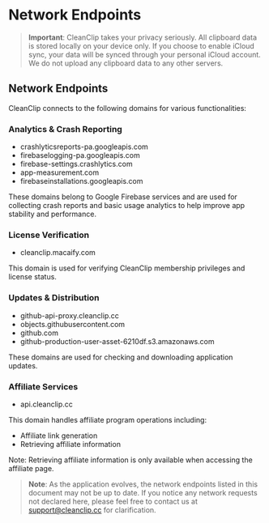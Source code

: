 # Network Endpoints

> **Important**: CleanClip takes your privacy seriously. All clipboard data is stored locally on your device only. If you choose to enable iCloud sync, your data will be synced through your personal iCloud account. We do not upload any clipboard data to any other servers.

## Network Endpoints

CleanClip connects to the following domains for various functionalities:

### Analytics & Crash Reporting
- crashlyticsreports-pa.googleapis.com
- firebaselogging-pa.googleapis.com  
- firebase-settings.crashlytics.com
- app-measurement.com
- firebaseinstallations.googleapis.com

These domains belong to Google Firebase services and are used for collecting crash reports and basic usage analytics to help improve app stability and performance.

### License Verification
- cleanclip.macaify.com

This domain is used for verifying CleanClip membership privileges and license status.

### Updates & Distribution
- github-api-proxy.cleanclip.cc
- objects.githubusercontent.com
- github.com
- github-production-user-asset-6210df.s3.amazonaws.com

These domains are used for checking and downloading application updates.

### Affiliate Services
- api.cleanclip.cc

This domain handles affiliate program operations including:
- Affiliate link generation
- Retrieving affiliate information 

Note: Retrieving affiliate information is only available when accessing the affiliate page.

> **Note**: As the application evolves, the network endpoints listed in this document may not be up to date. If you notice any network requests not declared here, please feel free to contact us at support@cleanclip.cc for clarification.